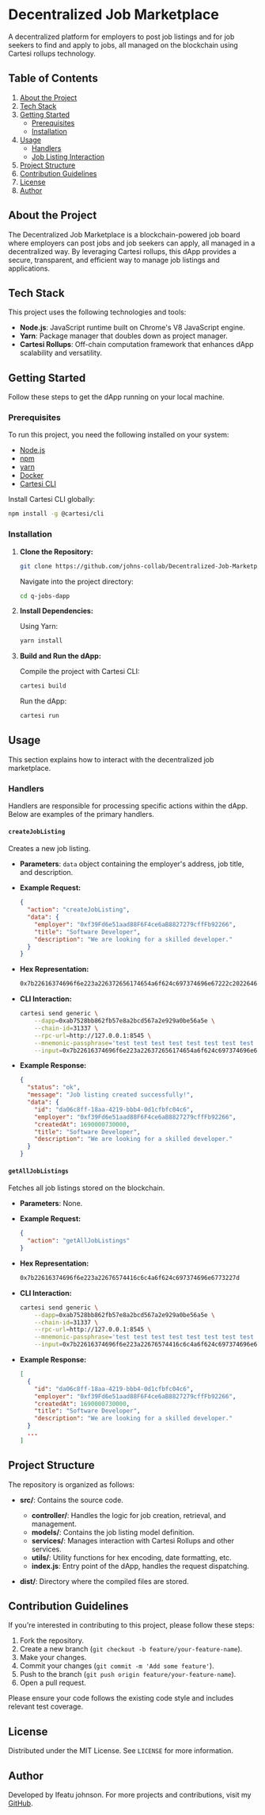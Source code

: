 # Decentralized Job Marketplace

A decentralized platform for employers to post job listings and for job seekers to find and apply to jobs, all managed on the blockchain using Cartesi rollups technology.

## Table of Contents

1. [About the Project](#about-the-project)
2. [Tech Stack](#tech-stack)
3. [Getting Started](#getting-started)
   - [Prerequisites](#prerequisites)
   - [Installation](#installation)
4. [Usage](#usage)
   - [Handlers](#handlers)
   - [Job Listing Interaction](#job-listing-interaction)
5. [Project Structure](#project-structure)
6. [Contribution Guidelines](#contribution-guidelines)
7. [License](#license)
8. [Author](#author)

## About the Project

The Decentralized Job Marketplace is a blockchain-powered job board where employers can post jobs and job seekers can apply, all managed in a decentralized way. By leveraging Cartesi rollups, this dApp provides a secure, transparent, and efficient way to manage job listings and applications.

## Tech Stack

This project uses the following technologies and tools:

- **Node.js**: JavaScript runtime built on Chrome's V8 JavaScript engine.
- **Yarn**: Package manager that doubles down as project manager.
- **Cartesi Rollups**: Off-chain computation framework that enhances dApp scalability and versatility.

## Getting Started

Follow these steps to get the dApp running on your local machine.

### Prerequisites

To run this project, you need the following installed on your system:

- [Node.js](https://nodejs.org/en/download/)
- [npm](https://docs.npmjs.com/downloading-and-installing-node-js-and-npm)
- [yarn](https://classic.yarnpkg.com/en/docs/install)
- [Docker](https://www.docker.com/products/docker-desktop)
- [Cartesi CLI](https://docs.cartesi.io/cartesi-rollups/1.3/development/migration/#install-cartesi-cli)

Install Cartesi CLI globally:

```bash
npm install -g @cartesi/cli
```

### Installation

1. **Clone the Repository:**

   ```bash
   git clone https://github.com/johns-collab/Decentralized-Job-Marketplace
   ```

   Navigate into the project directory:

   ```bash
   cd q-jobs-dapp
   ```

2. **Install Dependencies:**

   Using Yarn:

   ```bash
   yarn install
   ```

3. **Build and Run the dApp:**

   Compile the project with Cartesi CLI:

   ```bash
   cartesi build
   ```

   Run the dApp:

   ```bash
   cartesi run
   ```

## Usage

This section explains how to interact with the decentralized job marketplace.

### Handlers

Handlers are responsible for processing specific actions within the dApp. Below are examples of the primary handlers.

#### `createJobListing`

Creates a new job listing.

- **Parameters**: `data` object containing the employer's address, job title, and description.
  
- **Example Request:**

  ```json
  {
    "action": "createJobListing",
    "data": {
      "employer": "0xf39Fd6e51aad88F6F4ce6aB8827279cffFb92266",
      "title": "Software Developer",
      "description": "We are looking for a skilled developer."
    }
  }
  ```

- **Hex Representation:**

  ```bash
  0x7b22616374696f6e223a226372656174654a6f624c697374696e67222c202264617461223a7b22656d706c6f796572223a22307866333946643665353161616438384636463463653661423838323732373963666646623932323636222c20227469746c65223a22536f66747761726520446576656c6f706572222c20226465736372697074696f6e223a22576520617265206c6f6f6b696e6720666f72206120736b696c6c656420646576656c6f7065722e227d7d
  ```

- **CLI Interaction:**

  ```bash
  cartesi send generic \
      --dapp=0xab7528bb862fb57e8a2bcd567a2e929a0be56a5e \
      --chain-id=31337 \
      --rpc-url=http://127.0.0.1:8545 \
      --mnemonic-passphrase='test test test test test test test test test test test junk' \
      --input=0x7b22616374696f6e223a226372656174654a6f624c697374696e67222c202264617461223a7b22656d706c6f796572223a22307866333946643665353161616438384636463463653661423838323732373963666646623932323636222c20227469746c65223a22536f66747761726520446576656c6f706572222c20226465736372697074696f6e223a22576520617265206c6f6f6b696e6720666f72206120736b696c6c656420646576656c6f7065722e227d7d
  ```

- **Example Response:**

  ```json
  {
    "status": "ok",
    "message": "Job listing created successfully!",
    "data": {
      "id": "da06c8ff-18aa-4219-bbb4-0d1cfbfc04c6",
      "employer": "0xf39Fd6e51aad88F6F4ce6aB8827279cffFb92266",
      "createdAt": 1690000730000,
      "title": "Software Developer",
      "description": "We are looking for a skilled developer."
    }
  }
  ```

#### `getAllJobListings`

Fetches all job listings stored on the blockchain.

- **Parameters**: None.

- **Example Request:**

  ```json
  {
    "action": "getAllJobListings"
  }
  ```

- **Hex Representation:**

  ```bash
  0x7b22616374696f6e223a22676574416c6c4a6f624c697374696e6773227d
  ```

- **CLI Interaction:**

  ```bash
  cartesi send generic \
      --dapp=0xab7528bb862fb57e8a2bcd567a2e929a0be56a5e \
      --chain-id=31337 \
      --rpc-url=http://127.0.0.1:8545 \
      --mnemonic-passphrase='test test test test test test test test test test test junk' \
      --input=0x7b22616374696f6e223a22676574416c6c4a6f624c697374696e6773227d
  ```

- **Example Response:**

  ```json
  [
    {
      "id": "da06c8ff-18aa-4219-bbb4-0d1cfbfc04c6",
      "employer": "0xf39Fd6e51aad88F6F4ce6aB8827279cffFb92266",
      "createdAt": 1690000730000,
      "title": "Software Developer",
      "description": "We are looking for a skilled developer."
    }
    ...
  ]
  ```

## Project Structure

The repository is organized as follows:

- **src/**: Contains the source code.
  - **controller/**: Handles the logic for job creation, retrieval, and management.
  - **models/**: Contains the job listing model definition.
  - **services/**: Manages interaction with Cartesi Rollups and other services.
  - **utils/**: Utility functions for hex encoding, date formatting, etc.
  - **index.js**: Entry point of the dApp, handles the request dispatching.
  
- **dist/**: Directory where the compiled files are stored.

## Contribution Guidelines

If you're interested in contributing to this project, please follow these steps:

1. Fork the repository.
2. Create a new branch (`git checkout -b feature/your-feature-name`).
3. Make your changes.
4. Commit your changes (`git commit -m 'Add some feature'`).
5. Push to the branch (`git push origin feature/your-feature-name`).
6. Open a pull request.

Please ensure your code follows the existing code style and includes relevant test coverage.

## License

Distributed under the MIT License. See `LICENSE` for more information.

## Author

Developed by Ifeatu johnson. For more projects and contributions, visit my [GitHub](https://github.com/johns-collab).